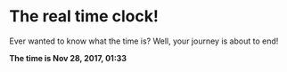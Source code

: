 # The real time clock!

Ever wanted to know what the time is? Well, your journey is about to end!

**The time is Nov 28, 2017, 01:33**